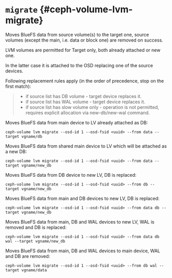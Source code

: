 # `migrate` {#ceph-volume-lvm-migrate}

Moves BlueFS data from source volume(s) to the target one, source
volumes (except the main, i.e. data or block one) are removed on
success.

LVM volumes are permitted for Target only, both already attached or new
one.

In the latter case it is attached to the OSD replacing one of the source
devices.

Following replacement rules apply (in the order of precedence, stop on
the first match):

> -   if source list has DB volume - target device replaces it.
> -   if source list has WAL volume - target device replaces it.
> -   if source list has slow volume only - operation is not permitted,
>     requires explicit allocation via new-db/new-wal command.

Moves BlueFS data from main device to LV already attached as DB:

    ceph-volume lvm migrate --osd-id 1 --osd-fsid <uuid> --from data --target vgname/db

Moves BlueFS data from shared main device to LV which will be attached
as a new DB:

    ceph-volume lvm migrate --osd-id 1 --osd-fsid <uuid> --from data --target vgname/new_db

Moves BlueFS data from DB device to new LV, DB is replaced:

    ceph-volume lvm migrate --osd-id 1 --osd-fsid <uuid> --from db --target vgname/new_db

Moves BlueFS data from main and DB devices to new LV, DB is replaced:

    ceph-volume lvm migrate --osd-id 1 --osd-fsid <uuid> --from data db --target vgname/new_db

Moves BlueFS data from main, DB and WAL devices to new LV, WAL is
removed and DB is replaced:

    ceph-volume lvm migrate --osd-id 1 --osd-fsid <uuid> --from data db wal --target vgname/new_db

Moves BlueFS data from main, DB and WAL devices to main device, WAL and
DB are removed:

    ceph-volume lvm migrate --osd-id 1 --osd-fsid <uuid> --from db wal --target vgname/data
